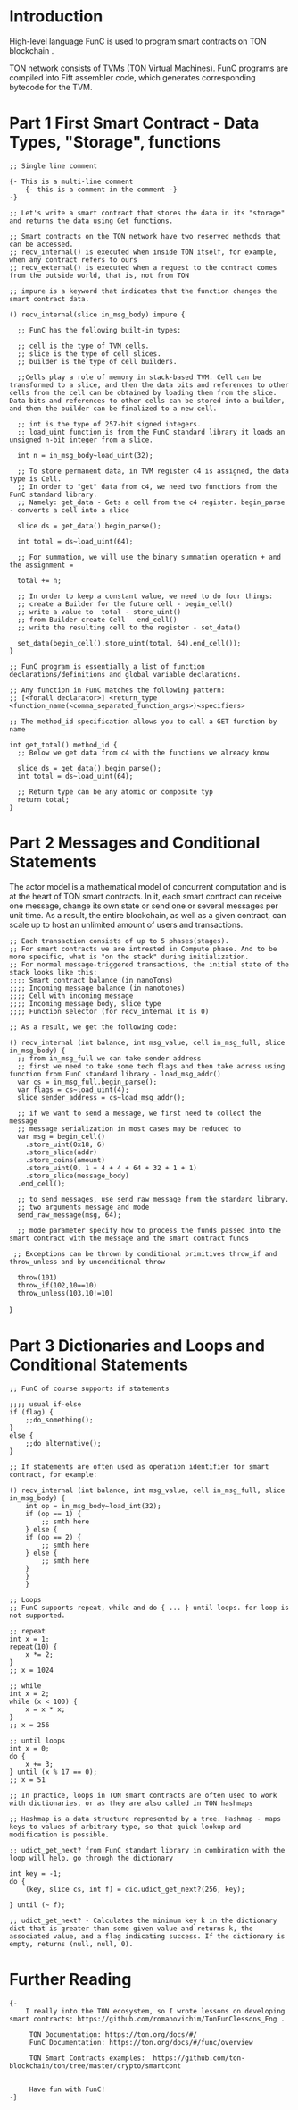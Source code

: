 # Introduction

High-level language FunC is used to program smart contracts on TON blockchain . 

TON network consists of TVMs (TON Virtual Machines). FunC programs are compiled into Fift assembler code, which generates corresponding bytecode for the TVM.

# Part 1 First Smart Contract - Data Types, "Storage", functions

	;; Single line comment

	{- This is a multi-line comment
		{- this is a comment in the comment -}
	-}

	;; Let's write a smart contract that stores the data in its "storage" and returns the data using Get functions.

	;; Smart contracts on the TON network have two reserved methods that can be accessed.
	;; recv_internal() is executed when inside TON itself, for example, when any contract refers to ours
	;; recv_external() is executed when a request to the contract comes from the outside world, that is, not from TON

	;; impure is a keyword that indicates that the function changes the smart contract data.

	() recv_internal(slice in_msg_body) impure {

	  ;; FunC has the following built-in types:

	  ;; cell is the type of TVM cells. 
	  ;; slice is the type of cell slices.
	  ;; builder is the type of cell builders.

	  ;;Cells play a role of memory in stack-based TVM. Cell can be transformed to a slice, and then the data bits and references to other cells from the cell can be obtained by loading them from the slice. Data bits and references to other cells can be stored into a builder, and then the builder can be finalized to a new cell.

	  ;; int is the type of 257-bit signed integers. 
	  ;; load_uint function is from the FunC standard library it loads an unsigned n-bit integer from a slice.

	  int n = in_msg_body~load_uint(32);

	  ;; To store permanent data, in TVM register c4 is assigned, the data type is Cell.
	  ;; In order to "get" data from c4, we need two functions from the FunC standard library.
	  ;; Namely: get_data - Gets a cell from the c4 register. begin_parse - converts a cell into a slice

	  slice ds = get_data().begin_parse();

	  int total = ds~load_uint(64);

	  ;; For summation, we will use the binary summation operation + and the assignment =

	  total += n;

	  ;; In order to keep a constant value, we need to do four things:
	  ;; create a Builder for the future cell - begin_cell()
	  ;; write a value to  total - store_uint()
	  ;; from Builder create Cell - end_cell()
	  ;; write the resulting cell to the register - set_data()

	  set_data(begin_cell().store_uint(total, 64).end_cell());
	}

	;; FunC program is essentially a list of function declarations/definitions and global variable declarations.

	;; Any function in FunC matches the following pattern:
	;; [<forall declarator>] <return_type <function_name(<comma_separated_function_args>)<specifiers>

	;; The method_id specification allows you to call a GET function by name

	int get_total() method_id {
	  ;; Below we get data from c4 with the functions we already know

	  slice ds = get_data().begin_parse();
	  int total = ds~load_uint(64);

	  ;; Return type can be any atomic or composite typ
	  return total;
	}

# Part 2 Messages and Conditional Statements

The actor model is a mathematical model of concurrent computation and is at the heart of TON smart contracts. In it, each smart contract can receive one message, change its own state or send one or several messages per unit time. As a result, the entire blockchain, as well as a given contract, can scale up to host an unlimited amount of users and transactions.

	;; Each transaction consists of up to 5 phases(stages).
	;; For smart contracts we are intrested in Compute phase. And to be more specific, what is "on the stack" during initialization.
	;; For normal message-triggered transactions, the initial state of the stack looks like this:
	;;;; Smart contract balance (in nanoTons)
	;;;; Incoming message balance (in nanotones)
	;;;; Cell with incoming message
	;;;; Incoming message body, slice type
	;;;; Function selector (for recv_internal it is 0)

	;; As a result, we get the following code:

	() recv_internal (int balance, int msg_value, cell in_msg_full, slice in_msg_body) {
	  ;; from in_msg_full we can take sender address
	  ;; first we need to take some tech flags and then take adress using function from FunC standard library - load_msg_addr()
	  var cs = in_msg_full.begin_parse();
	  var flags = cs~load_uint(4);
	  slice sender_address = cs~load_msg_addr();

	  ;; if we want to send a message, we first need to collect the message
	  ;; message serialization in most cases may be reduced to
	  var msg = begin_cell()
		.store_uint(0x18, 6)
		.store_slice(addr)
		.store_coins(amount)
		.store_uint(0, 1 + 4 + 4 + 64 + 32 + 1 + 1)
		.store_slice(message_body)
	  .end_cell();

	  ;; to send messages, use send_raw_message from the standard library.
	  ;; two arguments message and mode
	  send_raw_message(msg, 64);

	  ;; mode parameter specify how to process the funds passed into the smart contract with the message and the smart contract funds

	 ;; Exceptions can be thrown by conditional primitives throw_if and throw_unless and by unconditional throw

	  throw(101)
	  throw_if(102,10==10)
	  throw_unless(103,10!=10)

	
}

# Part 3 Dictionaries and Loops and Conditional Statements

	;; FunC of course supports if statements

	;;;; usual if-else
	if (flag) {
		;;do_something();
	}
	else {
		;;do_alternative();
	}

	;; If statements are often used as operation identifier for smart contract, for example:

	() recv_internal (int balance, int msg_value, cell in_msg_full, slice in_msg_body) {
		int op = in_msg_body~load_int(32);
		if (op == 1) {
			;; smth here
		} else {
		if (op == 2) {
			;; smth here
		} else {
			;; smth here
		}
		}
		}

	;; Loops
	;; FunC supports repeat, while and do { ... } until loops. for loop is not supported.

	;; repeat
	int x = 1;
	repeat(10) {
		x *= 2;
	}
	;; x = 1024

	;; while
	int x = 2;
	while (x < 100) {
		x = x * x;
	}
	;; x = 256

	;; until loops
	int x = 0;
	do {
		x += 3;
	} until (x % 17 == 0);
	;; x = 51

	;; In practice, loops in TON smart contracts are often used to work with dictionaries, or as they are also called in TON hashmaps

	;; Hashmap is a data structure represented by a tree. Hashmap - maps keys to values ​​of arbitrary type, so that quick lookup and modification is possible. 

	;; udict_get_next? from FunC standart library in combination with the loop will help, go through the dictionary

	int key = -1;
	do {
		(key, slice cs, int f) = dic.udict_get_next?(256, key);

	} until (~ f);

	;; udict_get_next? - Calculates the minimum key k in the dictionary dict that is greater than some given value and returns k, the associated value, and a flag indicating success. If the dictionary is empty, returns (null, null, 0).
  
# Further Reading

	{- 
		I really into the TON ecosystem, so I wrote lessons on developing smart contracts: https://github.com/romanovichim/TonFunClessons_Eng .
		
		 TON Documentation: https://ton.org/docs/#/
		 FunC Documentation: https://ton.org/docs/#/func/overview
		 
		 TON Smart Contracts examples:  https://github.com/ton-blockchain/ton/tree/master/crypto/smartcont
		
		
		 Have fun with FunC!
	-}  
  